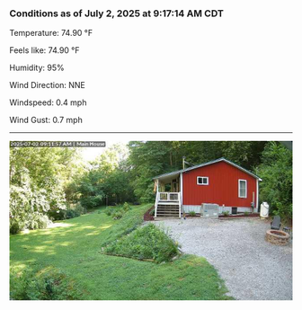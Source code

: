 ### Conditions as of July 2, 2025 at 9:17:14 AM CDT 

Temperature: 74.90 &deg;F

Feels like: 74.90 &deg;F

Humidity: 95%

Wind Direction: NNE

Windspeed: 0.4 mph

Wind Gust: 0.7 mph

---

<img src="./images/latest.jpeg"/>

